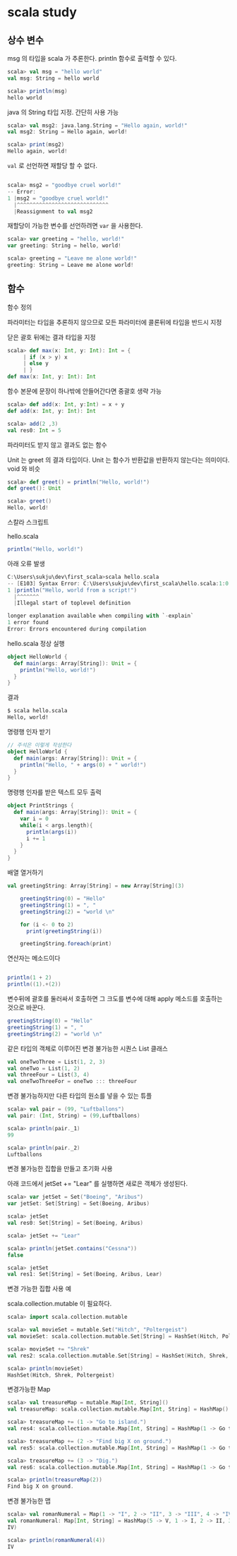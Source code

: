# scala study

## 상수 변수

msg 의 타입을 scala 가 추론한다.
println 함수로 출력할 수 있다.

```scala
scala> val msg = "hello world"
val msg: String = hello world

scala> println(msg)
hello world
```

java 의 String 타입 지정. 간단히 사용 가능

```scala
scala> val msg2: java.lang.String = "Hello again, world!"
val msg2: String = Hello again, world!

scala> print(msg2)
Hello again, world!
```

`val` 로 선언하면 재할당 할 수 없다.

```scala

scala> msg2 = "goodbye cruel world!"
-- Error:
1 |msg2 = "goodbye cruel world!"
  |^^^^^^^^^^^^^^^^^^^^^^^^^^^^^
  |Reassignment to val msg2
```

재할당이 가능한 변수를 선언하려면 `var` 을 사용한다.

```scala
scala> var greeting = "hello, world!"
var greeting: String = hello, world!

scala> greeting = "Leave me alone world!"
greeting: String = Leave me alone world!
```

## 함수

함수 정의

파라미터는 타입을 추론하지 않으므로 모든 파라미터에 콜론뒤에 타입을 반드시 지정

닫은 괄호 뒤에는 결과 타입을 지정

```scala
scala> def max(x: Int, y: Int): Int = {
     | if (x > y) x
     | else y
     | }
def max(x: Int, y: Int): Int
```

함수 본문에 문장이 하나밖에 안들어간다면 중괄호 생략 가능

```scala
scala> def add(x: Int, y:Int) = x + y
def add(x: Int, y: Int): Int

scala> add(2 ,3)
val res0: Int = 5
```

파라미터도 받지 않고 결과도 없는 함수

Unit 는 greet 의 결과 타입이다. Unit 는 함수가 반환값을 반환하지 않는다는 의미이다. void 와 비슷

```scala
scala> def greet() = println("Hello, world!")
def greet(): Unit

scala> greet()
Hello, world!
```

스칼라 스크립트

hello.scala

```scala
println("Hello, world!")
```

아래 오류 발생

```scala
C:\Users\sukju\dev\first_scala>scala hello.scala
-- [E103] Syntax Error: C:\Users\sukju\dev\first_scala\hello.scala:1:0 ---------
1 |println("Hello, world from a script!")
  |^^^^^^^
  |Illegal start of toplevel definition

longer explanation available when compiling with `-explain`
1 error found
Error: Errors encountered during compilation
```

hello.scala 정상 실행

```scala
object HelloWorld {
  def main(args: Array[String]): Unit = {
    println("Hello, world!")
  }
}
```

결과

```bash
$ scala hello.scala
Hello, world!
```

명령행 인자 받기

```scala
// 주석은 이렇게 작성한다
object HelloWorld {
  def main(args: Array[String]): Unit = {
    println("Hello, " + args(0) + " world!")
  }
}
```

명령행 인자를 받은 텍스트 모두 출럭

```scala
object PrintStrings {
  def main(args: Array[String]): Unit = {
    var i = 0
    while(i < args.length){
      println(args(i))
      i += 1
    }
  }
}
```

배열 열거하기

```scala
val greetingString: Array[String] = new Array[String](3)

    greetingString(0) = "Hello"
    greetingString(1) = ", "
    greetingString(2) = "world \n"

    for (i <- 0 to 2)
      print(greetingString(i))

    greetingString.foreach(print)
```

연산자는 메소드이다

```scala

println(1 + 2)
println((1).+(2))

```

변수뒤에 괄호를 둘러싸서 호출하면 그 크도를 변수에 대해 apply 메소드를 호출하는 것으로 바꾼다.

```scala
greetingString(0) = "Hello"
greetingString(1) = ", "
greetingString(2) = "world \n"
```

같은 타입의 객체로 이루어진 변경 불가능한 시퀀스 List 클래스

```scala
val oneTwoThree = List(1, 2, 3)
val oneTwo = List(1, 2)
val threeFour = List(3, 4)
val oneTwoThreeFor = oneTwo ::: threeFour
```

변경 불가능하지만 다른 타입의 원소를 넣을 수 있는 튜플

```scala
scala> val pair = (99, "Luftballons")
val pair: (Int, String) = (99,Luftballons)

scala> println(pair._1)
99

scala> println(pair._2)
Luftballons
```

변경 불가능한 집합을 만들고 초기화 사용

아래 코드에서 jetSet += "Lear" 를 실행하면 새로은 객체가 생성된다.

```scala
scala> var jetSet = Set("Boeing", "Aribus")
var jetSet: Set[String] = Set(Boeing, Aribus)

scala> jetSet
val res0: Set[String] = Set(Boeing, Aribus)

scala> jetSet += "Lear"

scala> println(jetSet.contains("Cessna"))
false

scala> jetSet
val res1: Set[String] = Set(Boeing, Aribus, Lear)
```

변경 가능한 집합 사용 예

scala.collection.mutable 이 필요하다.

```scala
scala> import scala.collection.mutable

scala> val movieSet = mutable.Set("Hitch", "Poltergeist")
val movieSet: scala.collection.mutable.Set[String] = HashSet(Hitch, Poltergeist)

scala> movieSet += "Shrek"
val res2: scala.collection.mutable.Set[String] = HashSet(Hitch, Shrek, Poltergeist)

scala> println(movieSet)
HashSet(Hitch, Shrek, Poltergeist)
```

변경가능한 Map

```scala
scala> val treasureMap = mutable.Map[Int, String]()
val treasureMap: scala.collection.mutable.Map[Int, String] = HashMap()

scala> treasureMap += (1 -> "Go to island.")
val res4: scala.collection.mutable.Map[Int, String] = HashMap(1 -> Go to island.)

scala> treasureMap += (2 -> "Find big X on ground.")
val res5: scala.collection.mutable.Map[Int, String] = HashMap(1 -> Go to island., 2 -> Find big X on ground.)

scala> treasureMap += (3 -> "Dig.")
val res6: scala.collection.mutable.Map[Int, String] = HashMap(1 -> Go to island., 2 -> Find big X on ground., 3 -> Dig.)

scala> println(treasureMap(2))
Find big X on ground.
```

변경 불가능한 맵

```scala
scala> val romanNumeral = Map(1 -> "I", 2 -> "II", 3 -> "III", 4 -> "IV", 5 -> "V")
val romanNumeral: Map[Int, String] = HashMap(5 -> V, 1 -> I, 2 -> II, 3 -> III, 4 ->
IV)

scala> println(romanNumeral(4))
IV
```
